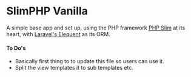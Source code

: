 # SlimPHP Vanilla
A simple base app and set up, using the PHP framework [PHP Slim](http://www.slimframework.com/) at its heart, with [Laravel's Elequent](https://github.com/illuminate/database) as its ORM.

#### To Do's
* Basically first thing to to update this file so users can use it.
* Split the view templates it to sub templates etc.

